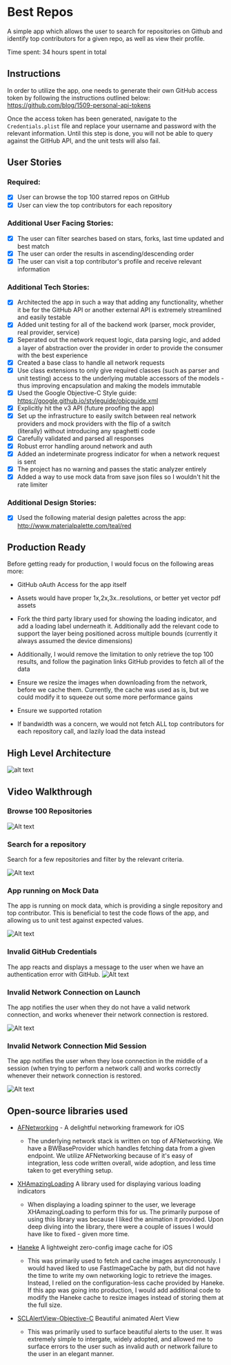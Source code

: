 # Best Repos
A simple app which allows the user to search for repositories on Github and identify top contributors for a given repo, as well as view their profile.

Time spent: 34 hours spent in total

## Instructions
In order to utilize the app, one needs to generate their own GitHub access token by following the instructions outlined below:
https://github.com/blog/1509-personal-api-tokens

Once the access token has been generated, navigate to the ```Credentials.plist``` file and replace your username and password with the relevant information. Until this step is done, you will not be able to query against the GitHub API, and the unit tests will also fail.

## User Stories

### Required:
- [x] User can browse the top 100 starred repos on GitHub
- [x] User can view the top contributors for each repository

### Additional User Facing Stories:
- [x] The user can filter searches based on stars, forks, last time updated and best match
- [x] The user can order the results in ascending/descending order
- [x] The user can visit a top contributor's profile and receive relevant information

### Additional Tech Stories:
- [x] Architected the app in such a way that adding any functionality, whether it be for the GitHub API or another external 
      API is extremely streamlined and easily testable
- [x] Added unit testing for all of the backend work (parser, mock provider, real provider, service)
- [x] Seperated out the network request logic, data parsing logic, and added a layer of abstraction over the provider in
      order to provide the consumer with the best experience
- [x] Created a base class to handle all network requests
- [x] Use class extensions to only give required classes (such as parser and unit testing) access to the underlying mutable 
      accessors of the models - thus improving encapsulation and making the models immutable
- [x] Used the Google Objective-C Style guide: https://google.github.io/styleguide/objcguide.xml
- [x] Explicitly hit the v3 API (future proofing the app)
- [x] Set up the infrastructure to easily switch between real network providers and mock providers with the flip of a switch    
      (literally) without introducing any spaghetti code
- [x] Carefully validated and parsed all responses
- [x] Robust error handling around network and auth
- [x] Added an indeterminate progress indicator for when a network request is sent 
- [x] The project has no warning and passes the static analyzer entirely
- [x] Added a way to use mock data from save json files so I wouldn't hit the rate limiter

### Additional Design Stories:
- [x] Used the following material design palettes across the app: http://www.materialpalette.com/teal/red

## Production Ready
Before getting ready for production, I would focus on the following areas more:
 * GitHub oAuth Access for the app itself
 * Assets would have proper 1x,2x,3x..resolutions, or better yet vector pdf assets
 * Fork the third party library used for showing the loading indicator, and add a loading label underneath it. Additionally
   add the relevant code to support the layer being positioned across multiple bounds (currently it always assumed the device dimensions)

* Additionally, I would remove the limitation to only retrieve the top 100 results, and follow the pagination links GitHub provides to fetch all of the data
* Ensure we resize the images when downloading from the network, before we cache them. Currently, the cache was used as is,
  but we could modify it to squeeze out some more performance gains
* Ensure we supported rotation
* If bandwidth was a concern, we would not fetch ALL top contributors for each repository call, and lazily load the data instead

## High Level Architecture
![alt text](/Documentation/high_level_diagram.png)

## Video Walkthrough 

### Browse 100 Repositories
![Alt text](/Demo/app_browse_100.gif)

### Search for a repository
Search for a few repositories and filter by the relevant criteria.

![Alt text](/Demo/app_search.gif)

### App running on Mock Data
The app is running on mock data, which is providing a single repository and top contributor. This is beneficial to test the
code flows of the app, and allowing us to unit test against expected values.

![Alt text](/Demo/app_mock_data.gif)

### Invalid GitHub Credentials
The app reacts and displays a message to the user when we have an authentication error with GitHub.
![Alt text](/Demo/app_handle_invalid_credentials.gif)

### Invalid Network Connection on Launch
The app notifies the user when they do not have a valid network connection, and works whenever their network connection is restored.

![Alt text](/Demo/app_no_internet_connection_launch.gif)

### Invalid Network Connection Mid Session
The app notifies the user when they lose connection in the middle of a session (when trying to perform a network call) and works correctly whenever their network connection is restored.

![Alt text](/Demo/app_no_internet_connection_middle.gif)

## Open-source libraries used

- [AFNetworking](https://github.com/AFNetworking/AFNetworking) - A delightful networking framework for iOS
  * The underlying network stack is written on top of AFNetworking. We have a BWBaseProvider which handles fetching data from
    a given endpoint. We utilize AFNetworking because of it's easy of integration, less code written overall, wide adoption, and less time taken to get everything setup.

- [XHAmazingLoading](https://github.com/xhzengAIB/XHAmazingLoading) A library used for displaying various loading indicators
  * When displaying a loading spinner to the user, we leverage XHAmazingLoading to perform this for us. The primarily purpose of using
    this library was because I liked the animation it provided. Upon deep diving into the library, there were a couple of issues I would have like to fixed - given more time.

- [Haneke](https://github.com/Haneke/Haneke) A lightweight zero-config image cache for iOS
  * This was primarily used to fetch and cache images asyncronously. I would haved liked to use FastImageCache by path,
    but did not have the time to write my own networking logic to retrieve the images. Instead, I relied on the configuration-less 
    cache provided by Haneke. If this app was going into production, I would add additional code to modify the Haneke cache to resize images instead of storing them at the full size.

- [SCLAlertView-Objective-C](https://github.com/dogo/SCLAlertView) Beautiful animated Alert View
    * This was primarily used to surface beautiful alerts to the user. It was extremely simple to intergate, widely adopted, 
    and allowed me to surface errors to the user such as invalid auth or network failure to the user in an elegant manner.


